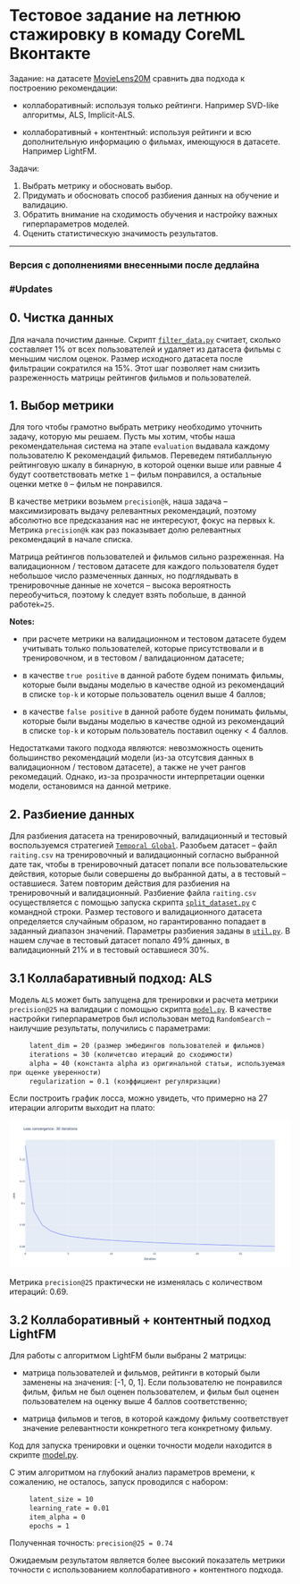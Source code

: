 # Тестовое задание на летнюю стажировку в комаду CoreML Вконтакте


Задание: на датасете [MovieLens20M](https://www.kaggle.com/grouplens/movielens-20m-dataset/code)
сравнить два подхода к построению рекомендации:

- коллаборативный: используя только рейтинги. Например SVD-like алгоритмы, ALS, Implicit-ALS.

- коллаборативный + контентный: используя рейтинги и всю дополнительную информацию о фильмах, имеющуюся в датасете. Например LightFM.

Задачи:
1. Выбрать метрику и обосновать выбор.
2. Придумать и обосновать способ разбиения данных на обучение и валидацию.
3. Обратить внимание на сходимость обучения и настройку важных гиперпараметров моделей.
4. Оценить статистическую значимость результатов.

___

### Версия с дополнениями внесенными после дедлайна 

### #Updates

## 0. Чистка данных
Для начала почистим данные. Скрипт [`filter_data.py`](src/preprocessing/filter_data.py)
   считает, сколько составляет 1% от всех пользователей и удаляет из датасета
   фильмы с меньшим числом оценок. Размер исходного датасета после фильтрации сократился на 15%. 
   Этот шаг позволяет нам снизить разреженность матрицы рейтингов фильмов и пользователей.
   
## 1. Выбор метрики 
Для того чтобы грамотно выбрать метрику необходимо уточнить задачу, которую мы решаем. 
   Пусть мы хотим, чтобы наша рекомендательная система на этапе `evaluation` выдавала каждому пользователю K рекомендаций фильмов. 
   Переведем пятибалльную рейтинговую шкалу в бинарную, в которой оценки выше или равные 4 будут соответствовать метке `1` – фильм понравился, 
   а остальные оценки метке `0` – фильм не понравился. 
   
   
В качестве метрики возьмем `precision@k`, наша задача – максимизировать выдачу релевантных рекомендаций, поэтому абсолютно все предсказания нас не интересуют, фокус на первых k. 
   Метрика `precision@k` как раз показывает долю релевантных рекомендаций в начале списка.
   

   Матрица рейтингов пользователей и фильмов сильно разреженная.
   На валидационном / тестовом датасете для каждого пользователя будет небольшое
   число размеченных данных, но подглядывать в тренировочные данные не хочется – 
   высока вероятность переобучиться, поэтому k следует взять побольше, в данной работе`k=25`.

**Notes:** 

- при расчете метрики на валидационном и тестовом датасете будем учитывать только пользователей, 
которые присутствовали и в тренировочном, и в тестовом / валидационном датасете;
  
- в качестве `true positive` в данной работе будем понимать фильмы, которые
были выданы моделью в качестве одной из рекомендаций в списке `top-k` и которые пользователь оценил 
выше 4 баллов;
  
- в качестве `false positive` в данной работе будем понимать фильмы, которые
были выданы моделью в качестве одной из рекомендаций в списке `top-k` и которым пользователь поставил
  оценку < 4 баллов. 

Недостатками такого подхода являются: невозможность оценить большинство рекомендаций модели (из-за отсутсвия
данных в валидационном / тестовом датасете),
а также не учет рангов рекомедаций. Однако, из-за прозрачности интерпретации оценки модели, остановимся на данной метрике.

## 2. Разбиение данных
Для разбиения датасета на тренировочный, валидационный и тестовый воспользуемся стратегией [`Temporal Global`](https://arxiv.org/pdf/2007.13237.pdf).
   Разобьем датасет – файл `raiting.csv` на тренировочный и валидационный согласно выбранной дате так, чтобы в тренировочный датасет попали все
   пользовательские действия, которые были совершены до выбранной даты, а в тестовый – оставшиеся. Затем повторим действия для разбиения на тренировочный и валидационный.
   Разбиение файла `raiting.csv` осуществляется с помощью запуска скрипта [`split_dataset.py`](src/preprocessing/split_dataset.py)
   с командной строки. 
   Размер тестового и валидационного датасета определяется случайным образом, но гарантированно попадает в заданный диапазон значений.
   Параметры разбиения заданы в [`util.py`](src/common/util.py). В нашем случае в тестовый датасет попало 49% данных, в валидационный 21% и в тестовый оставшиеся 30%.
 
  
## 3.1 Коллабаративный подход: ALS

Модель `ALS` может быть запущена для тренировки и расчета метрики `precision@25` на валидации с помощью скрипта [`model.py`](src/als/model.py).
В качестве настройки гиперпараметров был использован метод `RandomSearch` – наилучшие результаты, получились
   с параметрами:
   
         latent_dim = 20 (размер эмбедингов пользователей и фильмов)
         iterations = 30 (количетсво итераций до сходимости)
         alpha = 40 (константа alpha из оригинальной статьи, используемая при оценке уверенности)
         regularization = 0.1 (коэффициент регуляризации)


Если построить график лосса, можно увидеть, что примерно на 27 итерации алгоритм
выходит на плато:

![Loss](resources/loss_convergence_plots/30-iter.png)

Метрика `precision@25` практически не изменялась с количеством итераций: 0.69.


## 3.2 Коллаборативный + контентный подход LightFM

Для работы с алгоритмом LightFM были выбраны 2 матрицы: 
- матрица пользователей и фильмов, рейтинги
в который были заменены на значения: [-1, 0, 1]. Если пользователю не понравился фильм, 
  фильм не был оценен пользователем, и фильм был оценен пользователем на оценку выше 4 баллов
  соответственно; 
  
- матрица фильмов и тегов, в которой каждому фильму соответствует значение релевантности 
конкретного тега конкретному фильму.
  
Код для запуска тренировки и оценки точности модели находится в скрипте [model.py](src/light_fm/model.py).

С этим алгоритмом на глубокий анализ параметров времени, к сожалению, не осталось,
запуск проводился с набором:

         latent_size = 10 
         learning_rate = 0.01
         item_alpha = 0
         epochs = 1

Полученная точность: `precision@25 = 0.74`
  

Ожидаемым результатом является более высокий показатель метрики точности с использованием 
коллобаративного + контентного подхода.
